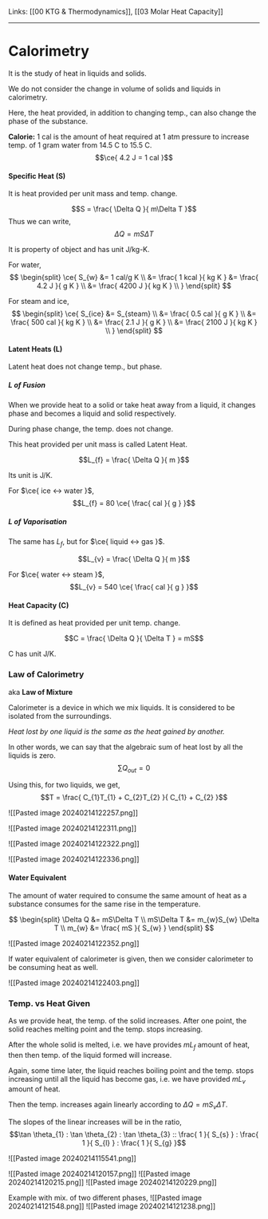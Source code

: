 Links: [[00 KTG & Thermodynamics]], [[03 Molar Heat Capacity]]
___
# Calorimetry 
It is the study of heat in liquids and solids. 

We do not consider the change in volume of solids and liquids in calorimetry. 

Here, the heat provided, in addition to changing temp., can also change the phase of the substance. 

**Calorie:** 1 cal is the amount of heat required at 1 atm pressure to increase temp. of 1 gram water from 14.5 C to 15.5 C.
$$\ce{ 4.2 J = 1 cal }$$

#### Specific Heat (S)
It is heat provided per unit mass and temp. change.

$$S = \frac{ \Delta Q }{ m\Delta T }$$
Thus we can write,
$$\Delta Q = mS\Delta T$$

It is property of object and has unit J/kg-K. 

For water, 
$$
\begin{split}
\ce{ 
S_{w} &= 1 cal/g K \\
&= \frac{ 1 kcal }{ kg K }
&= \frac{ 4.2 J }{ g K } \\
&= \frac{ 4200 J }{ kg K } \\
 }
\end{split}
$$

For steam and ice,
$$
\begin{split}
\ce{ 
S_{ice} &= S_{steam} \\
&= \frac{ 0.5 cal }{ g K } \\
&= \frac{ 500 cal }{ kg K } \\
&= \frac{ 2.1 J }{ g K } \\
&= \frac{ 2100 J }{ kg K } \\
 }
\end{split}
$$

#### Latent Heats (L)
Latent heat does not change temp., but phase.

##### L of Fusion
When we provide heat to a solid or take heat away from a liquid, it changes phase and becomes a liquid and solid respectively. 

During phase change, the temp. does not change. 

This heat provided per unit mass is called Latent Heat. 

$$L_{f} = \frac{ \Delta Q }{ m }$$

Its unit is J/K. 

For $\ce{ ice <-> water }$, 
$$L_{f} = 80 \ce{ \frac{ cal }{ g } }$$

##### L of Vaporisation 
The same has $L_{f}$, but for $\ce{ liquid <-> gas }$.

$$L_{v} = \frac{ \Delta Q }{ m }$$

For $\ce{ water <-> steam }$,
$$L_{v} = 540 \ce{ \frac{ cal }{ g } }$$

#### Heat Capacity (C)
It is defined as heat provided per unit temp. change.

$$C = \frac{ \Delta Q }{ \Delta T } = mS$$

C has unit J/K. 

### Law of Calorimetry 
aka **Law of Mixture**

Calorimeter is a device in which we mix liquids. It is considered to be isolated from the surroundings.

*Heat lost by one liquid is the same as the heat gained by another.*

In other words, we can say that the algebraic sum of heat lost by all  the liquids is zero.
$$\sum Q_{out} = 0$$

Using this, for two liquids, we get,
$$T = \frac{ C_{1}T_{1} + C_{2}T_{2} }{ C_{1} + C_{2} }$$

![[Pasted image 20240214122257.png]]

![[Pasted image 20240214122311.png]]

![[Pasted image 20240214122322.png]]

![[Pasted image 20240214122336.png]]

#### Water Equivalent 
The amount of water required to consume the same amount of heat as a substance consumes for the same rise in the temperature.

$$
\begin{split}
\Delta Q &= mS\Delta T \\
mS\Delta T &= m_{w}S_{w} \Delta T \\
m_{w} &= \frac{ mS }{ S_{w} }
\end{split}
$$

![[Pasted image 20240214122352.png]]

If water equivalent of calorimeter is given, then we consider calorimeter to be consuming heat as well.

![[Pasted image 20240214122403.png]]

### Temp. vs Heat Given 
As we provide heat, the temp. of the solid increases. After one point, the solid reaches melting point and the temp. stops increasing. 

After the whole solid is melted, i.e. we have provides $mL_{f}$ amount of heat, then then temp. of the liquid formed will increase. 

Again, some time later, the liquid reaches boiling point and the temp. stops increasing until all the liquid has become gas, i.e. we have provided $mL_{v}$ amount of heat. 

Then the temp. increases again linearly according to $\Delta Q = mS_{v}\Delta T$. 

The slopes of the linear increases will be in the ratio,
$$\tan \theta_{1} : \tan \theta_{2} : \tan \theta_{3} :: \frac{ 1 }{ S_{s} } : \frac{ 1 }{ S_{l} } : \frac{ 1 }{ S_{g} }$$

![[Pasted image 20240214115541.png]]

![[Pasted image 20240214120157.png]]
![[Pasted image 20240214120215.png]]
![[Pasted image 20240214120229.png]]

Example with mix. of two different phases,
![[Pasted image 20240214121548.png]]
![[Pasted image 20240214121238.png]]